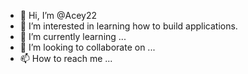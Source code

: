 - 👋 Hi, I’m @Acey22
- 👀 I’m interested in learning how to build applications.
- 🌱 I’m currently learning ...
- 💞️ I’m looking to collaborate on ...
- 📫 How to reach me ...

<!---
Acey22/Acey22 is a ✨ special ✨ repository because its `README.md` (this file) appears on your GitHub profile.
You can click the Preview link to take a look at your changes.
--->
